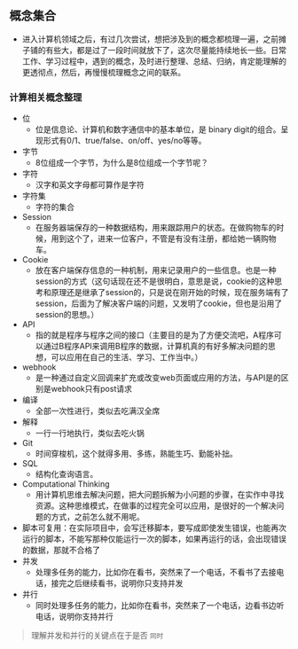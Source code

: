 ## 概念集合
- 进入计算机领域之后，有过几次尝试，想把涉及到的概念都梳理一遍，之前摊子铺的有些大，都是过了一段时间就放下了，这次尽量能持续地长一些。日常工作、学习过程中，遇到的概念，及时进行整理、总结、归纳，肯定能理解的更透彻点，然后，再慢慢梳理概念之间的联系。


### 计算相关概念整理
- 位
  - 位是信息论、计算机和数字通信中的基本单位，是 binary digit的组合。呈现形式有0/1、true/false、on/off、yes/no等等。
- 字节
  - 8位组成一个字节，为什么是8位组成一个字节呢？
- 字符
  - 汉字和英文字母都可算作是字符
- 字符集
  - 字符的集合
- Session
  - 在服务器端保存的一种数据结构，用来跟踪用户的状态。在做购物车的时候，用到这个了，进来一位客户，不管是有没有注册，都给她一辆购物车。
- Cookie
  - 放在客户端保存信息的一种机制，用来记录用户的一些信息。也是一种session的方式（这句话现在还不是很明白，意思是说，cookie的这种思考和原理还是继承了session的，只是说在刚开始的时候，现在服务端有了session，后面为了解决客户端的问题，又发明了cookie，但也是沿用了session的思想。）
- API
  - 指的就是程序与程序之间的接口（主要目的是为了方便交流吧，A程序可以通过B程序API来调用B程序的数据，计算机真的有好多解决问题的思想，可以应用在自己的生活、学习、工作当中。）
- webhook
  - 是一种通过自定义回调来扩充或改变web页面或应用的方法，与API是的区别是webhook只有post请求
- 编译
  - 全部一次性进行，类似去吃满汉全席
- 解释
  - 一行一行地执行，类似去吃火锅
- Git
  - 时间穿梭机，这个就得多用、多练，熟能生巧、勤能补拙。
- SQL
  - 结构化查询语言。
- Computational Thinking
  - 用计算机思维去解决问题，把大问题拆解为小问题的步骤，在实作中寻找资源。这种思维模式，在做事的过程完全可以应用，是很好的一个解决问题的方式，之前怎么就不用呢。
- 脚本可复用：在实际项目中，会写迁移脚本，要写成即使发生错误，也能再次运行的脚本，不能写那种仅能运行一次的脚本，如果再运行的话，会出现错误的数据，那就不合格了
- 并发
  - 处理多任务的能力，比如你在看书，突然来了一个电话，不看书了去接电话，接完之后继续看书，说明你只支持并发
- 并行
  - 同时处理多任务的能力，比如你在看书，突然来了一个电话，边看书边听电话，说明你支持并行
> 理解并发和并行的关键点在于是否 `同时`


